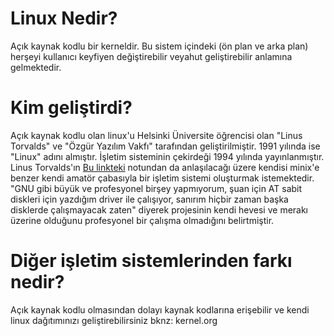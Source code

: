 # Linux Nedir?
Açık kaynak kodlu bir kerneldir. Bu sistem içindeki (ön plan ve arka plan) herşeyi kullanıcı keyfiyen değiştirebilir veyahut geliştirebilir anlamına gelmektedir.



# Kim geliştirdi?
Açık kaynak kodlu olan linux'u Helsinki Üniversite öğrencisi olan "Linus Torvalds" ve "Özgür Yazılım Vakfı" tarafından geliştirilmiştir. 1991 yılında ise "Linux" adını almıştır. İşletim sisteminin çekirdeği 1994 yılında yayınlanmıştır. Linus Torvalds'ın <a href="https://www.cs.cmu.edu/~awb/linux.history.html">Bu linkteki</a> notundan da anlaşılacağı üzere kendisi minix'e benzer kendi amatör çabasıyla bir işletim sistemi oluşturmak istemektedir. "GNU gibi büyük ve profesyonel birşey yapmıyorum, şuan için AT sabit diskleri için yazdığım driver ile çalışıyor, sanırım hiçbir zaman başka disklerde çalışmayacak zaten" diyerek projesinin kendi hevesi ve merakı üzerine olduğunu profesyonel bir çalışma olmadığını belirtmiştir.



# Diğer işletim sistemlerinden farkı nedir?
Açık kaynak kodlu olmasından dolayı kaynak kodlarına erişebilir ve kendi linux dağıtımınızı geliştirebilirsiniz bknz: kernel.org
